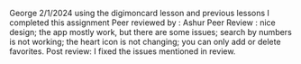 George
2/1/2024
using the digimoncard lesson and previous lessons I completed this assignment
Peer reviewed by : Ashur
Peer Review : nice design; the app mostly work, but there are some issues; search by numbers is not working; the heart icon is not changing; you can only add or delete favorites.
Post review: I fixed the issues mentioned in review.
